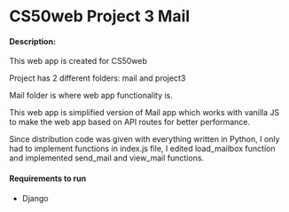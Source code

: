 # CS50web Project 3 Mail
#### Description:
This web app is created for CS50web

Project has 2 different folders: mail and project3

Mail folder is where web app functionality is. 

This web app is simplified version of Mail app which works with vanilla JS to make the web app based
on API routes for better performance.

Since distribution code was given with everything written in Python, I only had to implement functions 
in index.js file, I edited load_mailbox function and implemented send_mail and view_mail functions. 


#### Requirements to run
* Django
